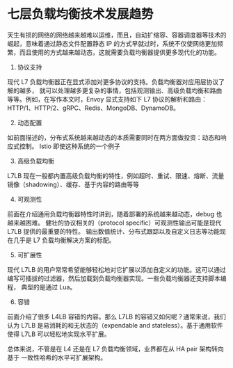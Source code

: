 # 七层负载均衡技术发展趋势

天生有损的网络的网络越来越难以运维，而且，自动扩缩容、容器调度器等技术的崛起，意味着通过静态文件配置静态 IP 的方式早就过时，系统不仅使网络更加频繁，而且使用的方式越来越动态，这就需要负载均衡器提供更多现代化的功能。

1. 协议支持

现代 L7 负载均衡器正在显式添加对更多协议的支持。负载均衡器对应用层协议了解的越多， 就可以处理越多更复杂的事情，包括观测输出、高级负载均衡和路由等等。例如，在写作本文时，Envoy 显式支持如下 L7 协议的解析和路由：HTTP/1、HTTP/2、gRPC、Redis、MongoDB、DynamoDB。

2. 动态配置

如前面描述的，分布式系统越来越动态的本质需要同时在两方面做投资：动态和响应式控制。 Istio 即使这种系统的一个例子

3. 高级负载均衡

L7LB 现在一般都内置高级负载均衡的特性，例如超时、重试、限速、熔断、流量镜像（shadowing）、缓存、基于内容的路由等等

4. 可观测性

前面在介绍通用负载均衡器特性时讲到，随着部署的系统越来越动态，debug 也越来越困难。 健壮的协议相关的（protocol specific）可观测性输出可能是现代 L7LB 提供的最重要的特性。 输出数值统计、分布式跟踪以及自定义日志等功能现在几乎是 L7 负载均衡解决方案的标配。

5. 可扩展性

现代 L7LB 的用户常常希望能够轻松地对它扩展以添加自定义的功能。这可以通过 编写可插拔的过滤器，然后加载到负载均衡器实现。一些负载均衡器还支持脚本编程， 典型的是通过 Lua。

6. 容错

前面介绍了很多 L4LB 容错的内容。那么 L7LB 的容错又如何呢？通常来说，我们认为 L7LB 是易消耗的和无状态的（expendable and stateless）。基于通用软件使得 L7LB 可以轻松地实现水平扩展。

总体来说，不管是在 L4 还是在 L7 负载均衡领域，业界都在从 HA pair 架构转向基于 一致性哈希的水平可扩展架构。